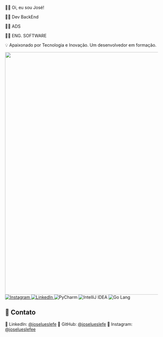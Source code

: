 👨‍🎓 Oi, eu sou José!

👨‍💻 Dev BackEnd   

👨‍🎓 ADS 

👨‍🎓 ENG. SOFTWARE

💡 Apaixonado por Tecnologia e Inovação. Um desenvolvedor em formação. 

 <img src="https://skillicons.dev/icons?i=java,kotlin,go,spring,git,postman,aws,mysql,instagram,linkedin,postgresql,docker,gmail,python,maven,github" width="800"/>

<div align="left">

  <!-- Instagram -->
  <a href="https://www.instagram.com/joselueslefee" target="_blank">
    <img src="https://img.shields.io/badge/Instagram-E4405F?style=for-the-badge&logo=instagram&logoColor=white" alt="Instagram"/>
  </a>

  <!-- LinkedIn -->
  <a href="https://www.linkedin.com/in/joselueslefe" target="_blank">
    <img src="https://img.shields.io/badge/LinkedIn-0077B5?style=for-the-badge&logo=linkedin&logoColor=white" alt="LinkedIn"/>
  </a>
  
  <!-- PyCharm -->
  <img src="https://img.shields.io/badge/PyCharm-143?style=for-the-badge&logo=pycharm&logoColor=white" alt="PyCharm"/>

  <!-- IntelliJ IDEA -->
  <img src="https://img.shields.io/badge/IntelliJ_IDEA-000000?style=for-the-badge&logo=intellij-idea&logoColor=white" alt="IntelliJ IDEA"/>

  <img src="https://img.shields.io/badge/Go-00ADD8?style=for-the-badge&logo=go&logoColor=white" alt="Go Lang"/>

  
</div>


## 📱 Contato

💼 LinkedIn: [@joselueslefe](https://www.linkedin.com/in/joselueslefe)
🐙 GitHub: [@joselueslefe](https://github.com/joselueslefe)
📸 Instagram: [@joselueslefee](https://www.instagram.com/joselueslefee)

